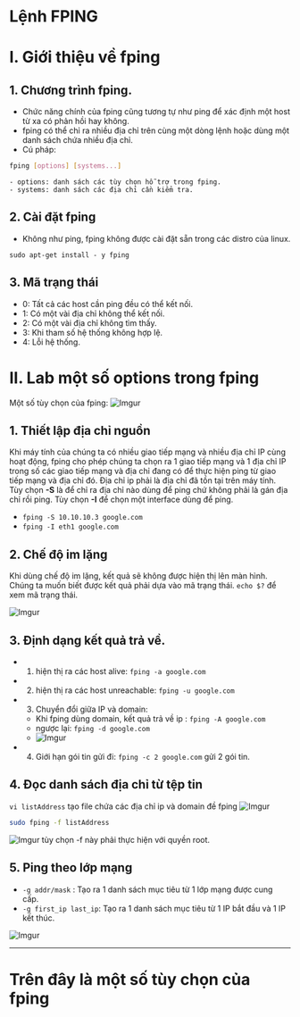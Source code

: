 # Lệnh FPING 

# I. Giới thiệu về fping
## 1. Chương trình fping.

- Chức năng chính của fping cũng tương tự như ping để xác định một host từ xa có phản hồi hay không.
- fping có thể chỉ ra nhiều địa chỉ trên cùng một dòng lệnh hoặc dùng một danh sách chứa nhiều địa chỉ.
- Cú pháp: 
```sh
fping [options] [systems...]
```
	- options: danh sách các tùy chọn hỗ trợ trong fping.
	- systems: danh sách các địa chỉ cần kiểm tra.


## 2. Cài đặt fping
- Không như ping, fping không được cài đặt sẵn trong các distro của linux.

`sudo apt-get install - y fping`

## 3. Mã trạng thái
- 0: Tất cả các host cần ping đều có thể kết nối.
- 1: Có một vài địa chỉ không thể kết nối.
- 2: Có một vài địa chỉ không tìm thấy.
- 3: Khi tham số hệ thống không hợp lệ.
- 4: Lỗi hệ thống.

# II. Lab một số options trong fping

Một số tùy chọn của fping:
 ![Imgur](http://i.imgur.com/eSDxMia.png)

## 1. Thiết lập địa chỉ nguồn
Khi máy tính của chúng ta có nhiều giao tiếp mạng và nhiều địa chỉ IP cùng hoạt động, fping cho phép chúng ta chọn ra 1 giao tiếp mạng và 1 địa chỉ IP trong số các giao tiếp mạng và địa chỉ đang có để thực hiện ping từ giao tiếp mạng và địa chỉ đó. Địa chỉ ip phải là địa chỉ đã tồn tại trên máy tính. Tùy chọn **-S** là để chỉ ra địa chỉ nào dùng để ping chứ không phải là gán địa chỉ rồi ping. Tùy chọn **-I** để chọn một interface dùng để ping.

- `fping -S 10.10.10.3 google.com`
- `fping -I eth1 google.com`

## 2. Chế độ im lặng
Khi dùng chế độ im lặng, kết quả sẽ không được hiện thị lên màn hình. Chúng ta muốn biết được kết quả phải dựa vào mã trạng thái. `echo $?` để xem mã trạng thái.

![Imgur](http://i.imgur.com/SkLAFql.png)

## 3. Định dạng kết quả trả về.
- 1. hiện thị ra các host alive: `fping -a google.com` 
- 2. hiện thị ra các host unreachable: `fping -u google.com`
- 3. Chuyển đổi giữa IP và domain:

	- Khi fping dùng domain, kết quả trả về ip : `fping -A google.com`
	- ngược lại: `fping -d google.com`
	- ![Imgur](http://i.imgur.com/fHuBHpC.png)

- 4. Giới hạn gói tin gửi đi: `fping -c 2 google.com` gửi 2 gói tin.

## 4. Đọc danh sách địa chỉ từ tệp tin
`vi listAddress` tạo file chứa các địa chỉ ip và domain đề fping ![Imgur](http://i.imgur.com/DqDAcUi.png)

```sh
sudo fping -f listAddress
```

![Imgur](http://i.imgur.com/sU8b37e.png)
tùy chọn -f này phải thực hiện với quyền root.

## 5. Ping theo lớp mạng
- `-g addr/mask` : Tạo ra 1 danh sách mục tiêu từ 1 lớp mạng được cung cấp.
- `-g first_ip last_ip`: Tạo ra 1 danh sách mục tiêu từ 1 IP bắt đầu và 1 IP kết thúc.

![Imgur](http://i.imgur.com/3M13EKS.png)

---
# Trên đây là một số tùy chọn của fping


